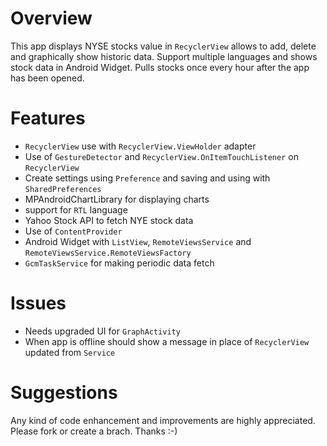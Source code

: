 # Overview
This app displays NYSE stocks value in `RecyclerView` allows to add, delete and graphically show historic data. Support multiple languages and  shows stock data in Android Widget.
Pulls stocks once every hour after the app has been opened.

# Features
- `RecyclerView` use with `RecyclerView.ViewHolder` adapter
- Use of `GestureDetector` and `RecyclerView.OnItemTouchListener` on `RecyclerView`
- Create settings using `Preference` and saving and using with `SharedPreferences`
- MPAndroidChartLibrary for displaying charts
- support for `RTL` language
- Yahoo Stock API to fetch NYE stock data 
- Use of `ContentProvider`
- Android Widget with `ListView`, `RemoteViewsService` and `RemoteViewsService.RemoteViewsFactory`
- `GcmTaskService` for making periodic data fetch

# Issues
- Needs upgraded UI for `GraphActivity`
- When app is offline should show a message in place of `RecyclerView` updated from `Service`

# Suggestions
Any kind of code enhancement and improvements are highly appreciated. Please fork or create a brach. Thanks :-)
